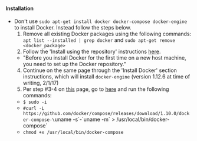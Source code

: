 #### Installation
* Don't use `sudo apt-get install docker docker-compose docker-engine` to install Docker.  Instead follow the steps below.
  1. Remove all existing Docker packages using the following commands: `apt list --installed | grep docker` and `sudo apt-get remove <docker_package>`
  2. Follow the 'Install using the repository' instructions [here](https://docs.docker.com/engine/installation/linux/ubuntu/).
    * "Before you install Docker for the first time on a new host machine, you need to set up the Docker repository."
  4. Continue on the same page through the 'Install Docker' section instructions, which will install `docker-engine` (version 1.12.6 at time of writing, 2/1/17)
  5. Per step #3-4 on [this](https://docs.docker.com/compose/install/) page, go to [here]() and run the following commands:
    * `$ sudo -i`
    * `#curl -L https://github.com/docker/compose/releases/download/1.10.0/docker-compose-\`uname -s\`-\`uname -m\` > /usr/local/bin/docker-compose`
    * `chmod +x /usr/local/bin/docker-compose`